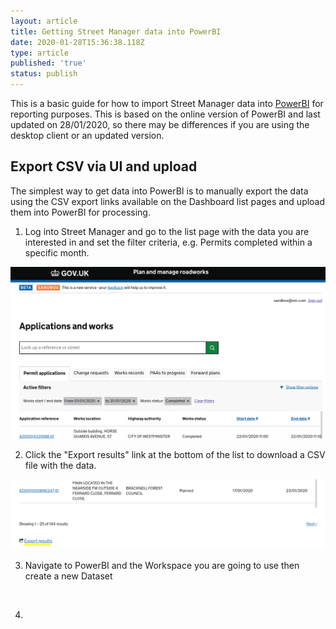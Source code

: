 ```yaml
---
layout: article
title: Getting Street Manager data into PowerBI
date: 2020-01-28T15:36:38.118Z
type: article
published: 'true'
status: publish
---
```

This is a basic guide for how to import Street Manager data into [PowerBI](https://powerbi.microsoft.com/en-us/) for reporting purposes. This is based on the online version of PowerBI and last updated on 28/01/2020, so there may be differences if you are using the desktop client or an updated version.

## Export CSV via UI and upload

The simplest way to get data into PowerBI is to manually export the data using the   CSV export links available on the Dashboard list pages and upload them into PowerBI for processing.

1. Log into Street Manager and go to the list page with the data you are interested in and set the filter criteria, e.g. Permits completed within a specific month.

![permit list for export](/docs/assets/images/cms/permit-list-for-export-1.png "permit list for export")

2. Click the "Export results" link at the bottom of the list to download a CSV file with the data.

![download csv link](/docs/assets/images/cms/permit-list-for-export-2.png "download csv link")

3. Navigate to PowerBI and the Workspace you are going to use then create a new Dataset

![]()

4.
